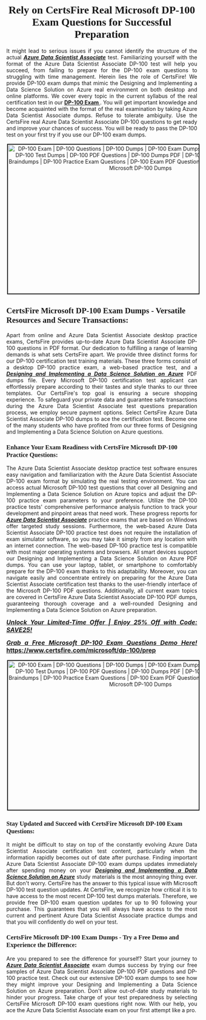 <h1 style="text-align: center;"><strong><span style="display:block; color:#Black; "><span style="font-family:Tahoma,Times,serif;">Rely on CertsFire Real Microsoft DP-100 Exam Questions for Successful Preparation</span></span></strong></h1>

<p style="text-align:justify">It might lead to serious issues if you cannot identify the structure of the actual <u><em><strong>Azure Data Scientist Associate</strong></em></u> test. Familiarizing yourself with the format of the Azure Data Scientist Associate DP-100 test will help you succeed, from failing to prepare for the DP-100 exam questions to struggling with time management. Herein lies the role of CertsFire! We provide DP-100 exam dumps that mimic the Designing and Implementing a Data Science Solution on Azure real environment on both desktop and online platforms. We cover every topic in the current syllabus of the real certification test in our <strong><a href="https://www.certsfire.com/microsoft/dp-100/prep">DP-100 Exam </a></strong>. You will get important knowledge and become acquainted with the format of the real examination by taking Azure Data Scientist Associate dumps. Refuse to tolerate ambiguity. Use the CertsFire real Azure Data Scientist Associate DP-100 questions to get ready and improve your chances of success. You will be ready to pass the DP-100 test on your first try if you use our DP-100 exam dumps.</p>

<p style="text-align: center;"><img alt="DP-100 Exam | DP-100 Questions | DP-100 Dumps | DP-100 Exam Dumps | DP-100 Exam Questions | DP-100 Test Dumps | DP-100 PDF Questions | DP-100 Dumps PDF | DP-100 Test Questions | DP-100 Braindumps | DP-100 Practice Exam Questions | DP-100 Exam PDF Questions | CertsFire DP-100 Dumps | Microsoft DP-100 Dumps" src="https://i.imgur.com/SYzw28Y.jpeg" style="width: 700px; height: 393px; border-width: 2px; border-style: solid; margin: 2px;" /></p>

<h2><strong><span style="display:block; color:#Black; "><span style="font-family:Tahoma,Times,serif;">CertsFire Microsoft DP-100 Exam Dumps - Versatile Resources and Secure Transactions:</span></span></strong></h2>

<p style="text-align:justify">Apart from online and Azure Data Scientist Associate desktop practice exams, CertsFire provides up-to-date Azure Data Scientist Associate DP-100 questions in PDF format. Our dedication to fulfilling a range of learning demands is what sets CertsFire apart. We provide three distinct forms for our DP-100 certification test training materials. These three forms consist of a desktop DP-100 practice exam, a web-based practice test, and a <u><strong><em>Designing and Implementing a Data Science Solution on Azure</em></strong></u> PDF dumps file. Every Microsoft DP-100 certification test applicant can effortlessly prepare according to their tastes and style thanks to our three templates. Our CertsFire's top goal is ensuring a secure shopping experience. To safeguard your private data and guarantee safe transactions during the Azure Data Scientist Associate test questions preparation process, we employ secure payment options. Select CertsFire Azure Data Scientist Associate DP-100 dumps to ace the certification test. Become one of the many students who have profited from our three forms of Designing and Implementing a Data Science Solution on Azure questions.</p>

<h3><strong><span style="display:block; color:#Black; "><span style="font-family:Tahoma,Times,serif;">Enhance Your Exam Readiness with CertsFire Microsoft DP-100 Practice Questions:</span></span></strong></h3>

<p style="text-align:justify">The Azure Data Scientist Associate desktop practice test software ensures easy navigation and familiarization with the Azure Data Scientist Associate DP-100 exam format by simulating the real testing environment. You can access actual Microsoft DP-100 test questions that cover all Designing and Implementing a Data Science Solution on Azure topics and adjust the DP-100 practice exam parameters to your preference. Utilize the DP-100 practice tests' comprehensive performance analysis function to track your development and pinpoint areas that need work. These progress reports for <u><em><strong>Azure Data Scientist Associate</strong></em></u> practice exams that are based on Windows offer targeted study sessions. Furthermore, the web-based Azure Data Scientist Associate DP-100 practice test does not require the installation of exam simulator software, so you may take it simply from any location with an internet connection. The web-based DP-100 practice test is compatible with most major operating systems and browsers. All smart devices support our Designing and Implementing a Data Science Solution on Azure PDF dumps. You can use your laptop, tablet, or smartphone to comfortably prepare for the DP-100 exam thanks to this adaptability. Moreover, you can navigate easily and concentrate entirely on preparing for the Azure Data Scientist Associate certification test thanks to the user-friendly interface of the Microsoft DP-100 PDF questions. Additionally, all current exam topics are covered in CertsFire Azure Data Scientist Associate DP-100 PDF dumps, guaranteeing thorough coverage and a well-rounded Designing and Implementing a Data Science Solution on Azure preparation.</p>

<p style="text-align: justify;"><span style="font-size:16px;"><strong><u><em>Unlock Your Limited-Time Offer | Enjoy 25% Off with Code: SAVE25!</em></u></strong></span></p>

<p style="text-align: justify;"><span style="font-size:16px;"><strong><u><em>Grab a Free Microsoft DP-100 Exam Questions Demo Here! </em></u><a href="https://www.certsfire.com/microsoft/dp-100/prep">https://www.certsfire.com/microsoft/dp-100/prep</a></strong></span></p>

<p style="text-align: center;"><img alt="DP-100 Exam | DP-100 Questions | DP-100 Dumps | DP-100 Exam Dumps | DP-100 Exam Questions | DP-100 Test Dumps | DP-100 PDF Questions | DP-100 Dumps PDF | DP-100 Test Questions | DP-100 Braindumps | DP-100 Practice Exam Questions | DP-100 Exam PDF Questions | CertsFire DP-100 Dumps | Microsoft DP-100 Dumps" src="https://i.imgur.com/2YaVQXX.jpeg" style="width: 700px; height: 393px; border-width: 2px; border-style: solid; margin: 2px;" /></p>

<h3><strong><span style="display:block; color:#Black; "><span style="font-family:Tahoma,Times,serif;">Stay Updated and Succeed with CertsFire Microsoft DP-100 Exam Questions:</span></span></strong></h3>

<p style="text-align:justify">It might be difficult to stay on top of the constantly evolving Azure Data Scientist Associate certification test content, particularly when the information rapidly becomes out of date after purchase. Finding important Azure Data Scientist Associate DP-100 exam dumps updates immediately after spending money on your <u><em><strong>Designing and Implementing a Data Science Solution on Azure</strong></em></u> study materials is the most annoying thing ever. But don't worry. CertsFire has the answer to this typical issue with Microsoft DP-100 test question updates. At CertsFire, we recognize how critical it is to have access to the most recent DP-100 test dumps materials. Therefore, we provide free DP-100 exam question updates for up to 90 following your purchase. This guarantees that you will always have access to the most current and pertinent Azure Data Scientist Associate practice dumps and that you will confidently do well on your test.</p>

<h3><strong><span style="display:block; color:#Black; "><span style="font-family:Tahoma,Times,serif;">CertsFire Microsoft DP-100 Exam Dumps - Try a Free Demo and Experience the Difference:</span></span></strong></h3>

<p style="text-align:justify">Are you prepared to see the difference for yourself? Start your journey to <u><em><strong>Azure Data Scientist Associate</strong></em></u> exam dumps success by trying our free samples of Azure Data Scientist Associate DP-100 PDF questions and DP-100 practice test. Check out our extensive DP-100 exam dumps to see how they might improve your Designing and Implementing a Data Science Solution on Azure preparation. Don't allow out-of-date study materials to hinder your progress. Take charge of your test preparedness by selecting CertsFire Microsoft DP-100 exam questions right now. With our help, you ace the Azure Data Scientist Associate exam on your first attempt like a pro.</p>
